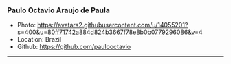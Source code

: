 ### Paulo Octavio Araujo de Paula
- Photo: https://avatars2.githubusercontent.com/u/14055201?s=400&u=80ff71742a884d824b3667f78e8b0b0779296086&v=4
- Location: Brazil
- Github: https://github.com/paulooctavio
***
